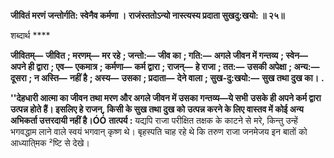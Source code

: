 **जीवितं मरणं जन्तोर्गति: स्वेनैव कर्मणा ।** **राजंस्ततोऽन्यो नास्त्यस्य प्रदाता सुखदु:खयो: ॥ २५॥** 

शब्दार्थ **** 

**जीवितम्—** **जीवित** **; मरणम्—** **मर रहे** **; जन्तो:—** **जीव का** **; गति:—** **अगले जीवन में गन्तव्य** **; स्वेन—** **अपने ही द्वारा** **; एव—** **एकमात्र** **; कर्मणा—** **कर्म द्वारा** **; राजन्—** **हे राजा** **; तत:—** **उसकी अपेक्षा** **; अन्य:—** **दूसरा** **; न अस्ति—** **नहीं है** **; अस्य—** **उसका** **; प्रदाता—** **देने वाला** **; सुख-दु:खयो:—** **सुख तथा दुख का।** **.** 

**''देहधारी आत्मा का जीवन तथा मरण और अगले जीवन में उसका गन्तव्य—ये सभी** **उसके ही अपने कर्म द्वारा उत्पन्न होते हैं। इसलिए हे राजन्, किसी के सुख तथा दुख को** **उत्पन्न करने के लिए वास्तव में कोई अन्य अभिकर्ता उत्तरदायी नहीं है।ÓÓ** **तात्पर्य :** यद्यपि राजा परीक्षित तक्षक के काटने से मरे, किन्तु उन्हें भगवद्धाम लाने वाले स्वयं भगवान् कृष्ण थे। बृहस्पति चाह रहे थे कि तरुण राजा जनमेजय इन बातों को आध्याति्मक ²ष्टि से देखे।  